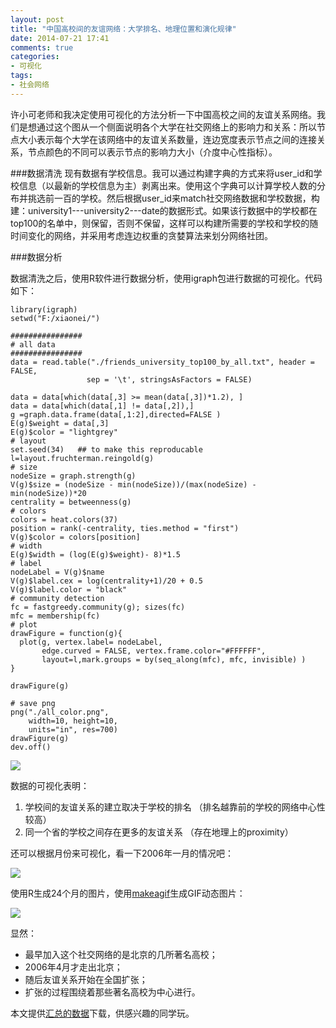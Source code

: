 ```yaml
---
layout: post
title: "中国高校间的友谊网络：大学排名、地理位置和演化规律"
date: 2014-07-21 17:41
comments: true
categories: 
- 可视化
tags:
- 社会网络
---
```


许小可老师和我决定使用可视化的方法分析一下中国高校之间的友谊关系网络。我们是想通过这个图从一个侧面说明各个大学在社交网络上的影响力和关系：所以节点大小表示每个大学在该网络中的友谊关系数量，连边宽度表示节点之间的连接关系，节点颜色的不同可以表示节点的影响力大小（介度中心性指标）。

###数据清洗
现有数据有学校信息。我可以通过构建字典的方式来将user_id和学校信息（以最新的学校信息为主）剥离出来。使用这个字典可以计算学校人数的分布并挑选前一百的学校。然后根据user_id来match社交网络数据和学校数据，构建：university1---university2---date的数据形式。如果该行数据中的学校都在top100的名单中，则保留，否则不保留，这样可以构建所需要的学校和学校的随时间变化的网络，并采用考虑连边权重的贪婪算法来划分网络社团。

###数据分析

数据清洗之后，使用R软件进行数据分析，使用igraph包进行数据的可视化。代码如下：

    library(igraph)
    setwd("F:/xiaonei/")
    
    ################
    # all data
    ################
    data = read.table("./friends_university_top100_by_all.txt", header = FALSE, 
                     sep = '\t', stringsAsFactors = FALSE)
    
    data = data[which(data[,3] >= mean(data[,3])*1.2), ]
    data = data[which(data[,1] != data[,2]),]
    g =graph.data.frame(data[,1:2],directed=FALSE )
    E(g)$weight = data[,3]
    E(g)$color = "lightgrey"
    # layout
    set.seed(34)   ## to make this reproducable
    l=layout.fruchterman.reingold(g)
    # size
    nodeSize = graph.strength(g)
    V(g)$size = (nodeSize - min(nodeSize))/(max(nodeSize) - min(nodeSize))*20
    centrality = betweenness(g)
    # colors
    colors = heat.colors(37)
    position = rank(-centrality, ties.method = "first")
    V(g)$color = colors[position] 
    # width
    E(g)$width = (log(E(g)$weight)- 8)*1.5
    # label
    nodeLabel = V(g)$name
    V(g)$label.cex = log(centrality+1)/20 + 0.5
    V(g)$label.color = "black"
    # community detection
    fc = fastgreedy.community(g); sizes(fc)
    mfc = membership(fc)
    # plot
    drawFigure = function(g){
      plot(g, vertex.label= nodeLabel,  
           edge.curved = FALSE, vertex.frame.color="#FFFFFF",
           layout=l,mark.groups = by(seq_along(mfc), mfc, invisible) )
    }
                  
    drawFigure(g) 
    
    # save png
    png("./all_color.png",
        width=10, height=10, 
        units="in", res=700)
    drawFigure(g) 
    dev.off()


![](http://chengjun.qiniudn.com/all_color.png)

数据的可视化表明：

1. 学校间的友谊关系的建立取决于学校的排名 （排名越靠前的学校的网络中心性较高）
2. 同一个省的学校之间存在更多的友谊关系 （存在地理上的proximity）


还可以根据月份来可视化，看一下2006年一月的情况吧：

![](http://chengjun.qiniudn.com/month_color_%201.png)

使用R生成24个月的图片，使用[makeagif](http://makeagif.com/)生成GIF动态图片：

![](http://cdn.makeagif.com/media/8-07-2014/iuOvDr.gif)

显然：

- 最早加入这个社交网络的是北京的几所著名高校；
- 2006年4月才走出北京；
- 随后友谊关系开始在全国扩张；
- 扩张的过程围绕着那些著名高校为中心进行。


本文提供[汇总的数据](http://chengjun.qiniudn.com/friends_university_top100_by_all.txt)下载，供感兴趣的同学玩。 


<!DOCTYPE html>
<meta charset="gbk">
<body> 
 <style>
.link {
stroke: #666;
opacity: 0.9;
stroke-width: 1.5px;
}
.node circle {
stroke: #fff;
opacity: 0.9;
stroke-width: 1.5px;
}
.node:not(:hover) .nodetext {
display: none;
}
text {
font: 7px serif;
opacity: 0.9;
pointer-events: none;
}
</style>

<script src=http://d3js.org/d3.v3.min.js></script>

<script> 
 var links = [ { "source" : 0, "target" : 76, "value" : 10.5816733679559 }, { "source" : 0, "target" : 57, "value" : 9.45053767785622 }, { "source" : 1, "target" : 40, "value" : 9.29807648628027 }, { "source" : 1, "target" : 43, "value" : 9.27209376825166 }, { "source" : 1, "target" : 47, "value" : 9.22532750178443 }, { "source" : 1, "target" : 87, "value" : 9.58093794475527 }, { "source" : 1, "target" : 60, "value" : 9.29210467377882 }, { "source" : 1, "target" : 69, "value" : 9.56338874785922 }, { "source" : 1, "target" : 59, "value" : 9.850350454123 }, { "source" : 2, "target" : 77, "value" : 9.70929582317169 }, { "source" : 2, "target" : 31, "value" : 9.44596570079245 }, { "source" : 3, "target" : 40, "value" : 9.42722437311925 }, { "source" : 3, "target" : 47, "value" : 9.24850283307053 }, { "source" : 3, "target" : 1, "value" : 9.15408743042538 }, { "source" : 3, "target" : 59, "value" : 9.55951727573756 }, { "source" : 3, "target" : 87, "value" : 9.31506068274659 }, { "source" : 3, "target" : 69, "value" : 9.35461386113261 }, { "source" : 4, "target" : 12, "value" : 9.65149432249285 }, { "source" : 4, "target" : 15, "value" : 9.16282938930513 }, { "source" : 4, "target" : 22, "value" : 9.51259080860336 }, { "source" : 4, "target" : 42, "value" : 9.59669061622466 }, { "source" : 4, "target" : 52, "value" : 9.7060117479705 }, { "source" : 4, "target" : 20, "value" : 9.22621372113247 }, { "source" : 4, "target" : 53, "value" : 9.54631248355571 }, { "source" : 4, "target" : 7, "value" : 9.75591518806899 }, { "source" : 4, "target" : 44, "value" : 9.27547246691396 }, { "source" : 4, "target" : 19, "value" : 9.13335133044805 }, { "source" : 4, "target" : 55, "value" : 10.1496833473805 }, { "source" : 4, "target" : 13, "value" : 9.38311651592661 }, { "source" : 4, "target" : 41, "value" : 9.62872170535089 }, { "source" : 5, "target" : 70, "value" : 9.97091252885092 }, { "source" : 5, "target" : 79, "value" : 9.75955944372904 }, { "source" : 5, "target" : 92, "value" : 9.93793728726535 }, { "source" : 5, "target" : 8, "value" : 9.45187378840198 }, { "source" : 5, "target" : 50, "value" : 9.1557785839835 }, { "source" : 6, "target" : 18, "value" : 11.3636362822265 }, { "source" : 6, "target" : 73, "value" : 9.55087577133177 }, { "source" : 6, "target" : 48, "value" : 9.96335894957352 }, { "source" : 6, "target" : 14, "value" : 9.57087784672921 }, { "source" : 6, "target" : 85, "value" : 9.36785680985117 }, { "source" : 6, "target" : 84, "value" : 9.22562299550734 }, { "source" : 6, "target" : 24, "value" : 9.69504786758711 }, { "source" : 6, "target" : 23, "value" : 9.72208557280156 }, { "source" : 6, "target" : 75, "value" : 9.21701802672942 }, { "source" : 6, "target" : 36, "value" : 9.53235140475156 }, { "source" : 6, "target" : 5, "value" : 9.48782058194337 }, { "source" : 6, "target" : 49, "value" : 9.31982238259318 }, { "source" : 6, "target" : 51, "value" : 9.28294006439053 }, { "source" : 6, "target" : 65, "value" : 9.52039529527969 }, { "source" : 6, "target" : 50, "value" : 9.81961669349898 }, { "source" : 6, "target" : 7, "value" : 9.81863747461973 }, { "source" : 6, "target" : 66, "value" : 9.26283794093394 }, { "source" : 6, "target" : 40, "value" : 9.54702687135578 }, { "source" : 6, "target" : 31, "value" : 9.95108653133541 }, { "source" : 6, "target" : 21, "value" : 10.0170840591187 }, { "source" : 6, "target" : 83, "value" : 9.29633456514304 }, { "source" : 6, "target" : 82, "value" : 10.6049004775131 }, { "source" : 6, "target" : 45, "value" : 9.44580767297922 }, { "source" : 6, "target" : 27, "value" : 9.24106354461902 }, { "source" : 7, "target" : 78, "value" : 10.1229443159923 }, { "source" : 7, "target" : 42, "value" : 10.2855816743211 }, { "source" : 7, "target" : 41, "value" : 10.1120452455219 }, { "source" : 7, "target" : 44, "value" : 10.0674329641244 }, { "source" : 7, "target" : 19, "value" : 10.1993237892438 }, { "source" : 7, "target" : 50, "value" : 9.23776096755218 }, { "source" : 7, "target" : 91, "value" : 10.0338138142117 }, { "source" : 7, "target" : 52, "value" : 10.6159225220034 }, { "source" : 7, "target" : 73, "value" : 9.43564159384419 }, { "source" : 7, "target" : 5, "value" : 9.16094002168106 }, { "source" : 7, "target" : 82, "value" : 9.52230033688749 }, { "source" : 7, "target" : 55, "value" : 10.032276467369 }, { "source" : 7, "target" : 48, "value" : 9.2533040714083 }, { "source" : 7, "target" : 53, "value" : 10.3203211273815 }, { "source" : 7, "target" : 89, "value" : 9.26388113890421 }, { "source" : 8, "target" : 79, "value" : 9.76967040480179 }, { "source" : 9, "target" : 42, "value" : 9.8093416946459 }, { "source" : 9, "target" : 39, "value" : 9.44762348684411 }, { "source" : 9, "target" : 12, "value" : 9.66402405235482 }, { "source" : 9, "target" : 19, "value" : 9.29972393311087 }, { "source" : 9, "target" : 13, "value" : 9.23219970632908 }, { "source" : 9, "target" : 20, "value" : 9.26492324974647 }, { "source" : 9, "target" : 55, "value" : 9.61152968522156 }, { "source" : 9, "target" : 41, "value" : 9.84654676207332 }, { "source" : 9, "target" : 4, "value" : 9.40005122720199 }, { "source" : 9, "target" : 53, "value" : 9.72830048464277 }, { "source" : 9, "target" : 22, "value" : 9.75214127004149 }, { "source" : 9, "target" : 7, "value" : 9.94984619151415 }, { "source" : 9, "target" : 44, "value" : 9.39391114817057 }, { "source" : 9, "target" : 52, "value" : 9.89525374760902 }, { "source" : 10, "target" : 80, "value" : 10.4751730645589 }, { "source" : 11, "target" : 81, "value" : 9.35798421388875 }, { "source" : 12, "target" : 55, "value" : 9.90966841161121 }, { "source" : 12, "target" : 15, "value" : 9.88959144734402 }, { "source" : 12, "target" : 52, "value" : 10.0283124029816 }, { "source" : 12, "target" : 89, "value" : 9.3337961759031 }, { "source" : 12, "target" : 13, "value" : 9.93265792983591 }, { "source" : 12, "target" : 41, "value" : 9.95341992128434 }, { "source" : 12, "target" : 19, "value" : 9.62891911922973 }, { "source" : 12, "target" : 91, "value" : 9.51980839774982 }, { "source" : 12, "target" : 42, "value" : 10.1330504556525 }, { "source" : 12, "target" : 22, "value" : 9.73867186987184 }, { "source" : 12, "target" : 7, "value" : 10.448511683882 }, { "source" : 12, "target" : 44, "value" : 9.66218003059425 }, { "source" : 12, "target" : 78, "value" : 10.0348666305925 }, { "source" : 12, "target" : 53, "value" : 9.98483709823245 }, { "source" : 12, "target" : 20, "value" : 10.1637341918018 }, { "source" : 13, "target" : 22, "value" : 9.20562929224606 }, { "source" : 13, "target" : 78, "value" : 9.18901458526143 }, { "source" : 13, "target" : 19, "value" : 9.13959596745043 }, { "source" : 13, "target" : 42, "value" : 9.68146836888363 }, { "source" : 13, "target" : 7, "value" : 9.6824667466029 }, { "source" : 13, "target" : 55, "value" : 9.54731248363905 }, { "source" : 13, "target" : 44, "value" : 9.32125543254734 }, { "source" : 13, "target" : 41, "value" : 9.62158872484008 }, { "source" : 13, "target" : 53, "value" : 9.64794993341091 }, { "source" : 13, "target" : 52, "value" : 9.45203086057697 }, { "source" : 14, "target" : 82, "value" : 9.26454442598969 }, { "source" : 14, "target" : 18, "value" : 9.62779992493271 }, { "source" : 14, "target" : 31, "value" : 9.12923877053914 }, { "source" : 15, "target" : 42, "value" : 9.76140542060167 }, { "source" : 15, "target" : 91, "value" : 9.17263850479217 }, { "source" : 15, "target" : 44, "value" : 9.25894004181225 }, { "source" : 15, "target" : 13, "value" : 9.47016294754888 }, { "source" : 15, "target" : 55, "value" : 9.37830942254574 }, { "source" : 15, "target" : 78, "value" : 9.24338822602238 }, { "source" : 15, "target" : 52, "value" : 9.36999018950572 }, { "source" : 15, "target" : 53, "value" : 9.46691869937663 }, { "source" : 15, "target" : 41, "value" : 9.51473205799091 }, { "source" : 15, "target" : 7, "value" : 9.70777675862316 }, { "source" : 16, "target" : 59, "value" : 9.83825545759851 }, { "source" : 16, "target" : 47, "value" : 9.6628162843537 }, { "source" : 16, "target" : 87, "value" : 9.47922181496425 }, { "source" : 16, "target" : 33, "value" : 9.46900549535747 }, { "source" : 16, "target" : 60, "value" : 9.15016564894011 }, { "source" : 16, "target" : 69, "value" : 9.64387450001194 }, { "source" : 16, "target" : 3, "value" : 9.58066177794877 }, { "source" : 16, "target" : 1, "value" : 9.34931939925763 }, { "source" : 16, "target" : 43, "value" : 9.38974100034247 }, { "source" : 16, "target" : 40, "value" : 10.1016414471467 }, { "source" : 16, "target" : 34, "value" : 9.23785825801292 }, { "source" : 17, "target" : 10, "value" : 9.77854771798028 }, { "source" : 17, "target" : 80, "value" : 10.1147609312799 }, { "source" : 18, "target" : 83, "value" : 9.47799829259704 }, { "source" : 18, "target" : 85, "value" : 9.41458648618593 }, { "source" : 18, "target" : 73, "value" : 9.82466077199016 }, { "source" : 18, "target" : 84, "value" : 9.17471319433303 }, { "source" : 18, "target" : 48, "value" : 9.92710641813476 }, { "source" : 18, "target" : 50, "value" : 9.73489137036065 }, { "source" : 18, "target" : 7, "value" : 10.0105017001906 }, { "source" : 18, "target" : 23, "value" : 9.80906697691664 }, { "source" : 18, "target" : 76, "value" : 9.12869638293567 }, { "source" : 18, "target" : 27, "value" : 9.56675528210905 }, { "source" : 18, "target" : 5, "value" : 9.63541200972327 }, { "source" : 18, "target" : 66, "value" : 9.41507552360704 }, { "source" : 18, "target" : 82, "value" : 10.5958844517054 }, { "source" : 19, "target" : 53, "value" : 9.52551600873689 }, { "source" : 19, "target" : 52, "value" : 9.8171668460696 }, { "source" : 19, "target" : 55, "value" : 9.35079772467144 }, { "source" : 19, "target" : 42, "value" : 9.50822026940441 }, { "source" : 19, "target" : 41, "value" : 9.41776096282516 }, { "source" : 20, "target" : 44, "value" : 9.25473995927287 }, { "source" : 20, "target" : 22, "value" : 9.20472463319055 }, { "source" : 20, "target" : 52, "value" : 9.45163813387043 }, { "source" : 20, "target" : 53, "value" : 9.50918491163407 }, { "source" : 20, "target" : 55, "value" : 9.4796802501801 }, { "source" : 20, "target" : 42, "value" : 9.73412170690239 }, { "source" : 20, "target" : 78, "value" : 9.3492323708428 }, { "source" : 20, "target" : 15, "value" : 9.49175283141437 }, { "source" : 20, "target" : 13, "value" : 9.50353223760156 }, { "source" : 20, "target" : 7, "value" : 9.77315105080812 }, { "source" : 20, "target" : 41, "value" : 9.5353904808967 }, { "source" : 21, "target" : 24, "value" : 9.15651756527868 }, { "source" : 21, "target" : 14, "value" : 9.31515073632853 }, { "source" : 21, "target" : 18, "value" : 10.1203715536792 }, { "source" : 21, "target" : 82, "value" : 9.63285923465017 }, { "source" : 21, "target" : 45, "value" : 9.17294998275762 }, { "source" : 21, "target" : 31, "value" : 9.46296505261256 }, { "source" : 21, "target" : 51, "value" : 9.26416545867109 }, { "source" : 21, "target" : 7, "value" : 9.15419321135318 }, { "source" : 22, "target" : 52, "value" : 9.95513078568797 }, { "source" : 22, "target" : 42, "value" : 9.76583338723733 }, { "source" : 22, "target" : 44, "value" : 9.33105244713845 }, { "source" : 22, "target" : 19, "value" : 9.25282498358234 }, { "source" : 22, "target" : 55, "value" : 9.56738524748179 }, { "source" : 22, "target" : 41, "value" : 9.715047314734 }, { "source" : 22, "target" : 7, "value" : 10.0610467026375 }, { "source" : 22, "target" : 53, "value" : 9.75307155675316 }, { "source" : 23, "target" : 66, "value" : 10.2219776466299 }, { "source" : 23, "target" : 48, "value" : 9.44872715270309 }, { "source" : 24, "target" : 23, "value" : 9.26027274072439 }, { "source" : 24, "target" : 82, "value" : 9.24483841238375 }, { "source" : 24, "target" : 18, "value" : 9.88149753464451 }, { "source" : 24, "target" : 50, "value" : 10.9847502028691 }, { "source" : 24, "target" : 76, "value" : 9.20200573518613 }, { "source" : 24, "target" : 93, "value" : 9.31901538860184 }, { "source" : 24, "target" : 48, "value" : 9.24994562656854 }, { "source" : 24, "target" : 31, "value" : 9.34207014265408 }, { "source" : 24, "target" : 5, "value" : 9.22345401112157 }, { "source" : 24, "target" : 38, "value" : 9.45602788772529 }, { "source" : 24, "target" : 90, "value" : 10.2635367971138 }, { "source" : 24, "target" : 7, "value" : 9.21343557688349 }, { "source" : 25, "target" : 84, "value" : 9.85639594500228 }, { "source" : 26, "target" : 36, "value" : 9.4478600892349 }, { "source" : 26, "target" : 2, "value" : 10.3227240647282 }, { "source" : 26, "target" : 58, "value" : 10.3067836433595 }, { "source" : 26, "target" : 77, "value" : 9.2557916348801 }, { "source" : 26, "target" : 35, "value" : 9.87544809550488 }, { "source" : 27, "target" : 86, "value" : 9.45852769372982 }, { "source" : 28, "target" : 87, "value" : 9.38269576445829 }, { "source" : 28, "target" : 69, "value" : 9.4082071401056 }, { "source" : 28, "target" : 59, "value" : 9.23989917421773 }, { "source" : 28, "target" : 60, "value" : 9.14227564106205 }, { "source" : 29, "target" : 88, "value" : 9.30191631546339 }, { "source" : 29, "target" : 74, "value" : 10.0037852738515 }, { "source" : 29, "target" : 32, "value" : 9.37915444541164 }, { "source" : 29, "target" : 31, "value" : 9.27818591887125 }, { "source" : 30, "target" : 89, "value" : 9.14163317396639 }, { "source" : 30, "target" : 78, "value" : 9.14814576838307 }, { "source" : 30, "target" : 15, "value" : 9.28359083371578 }, { "source" : 30, "target" : 55, "value" : 9.62390591611821 }, { "source" : 30, "target" : 22, "value" : 9.58568985617972 }, { "source" : 30, "target" : 4, "value" : 9.43914785291483 }, { "source" : 30, "target" : 7, "value" : 10.3803736928726 }, { "source" : 30, "target" : 52, "value" : 10.0296795777739 }, { "source" : 30, "target" : 19, "value" : 9.64801448910636 }, { "source" : 30, "target" : 53, "value" : 9.74992836440983 }, { "source" : 30, "target" : 41, "value" : 9.72621323696369 }, { "source" : 30, "target" : 20, "value" : 9.34495867370094 }, { "source" : 30, "target" : 12, "value" : 9.77537004975569 }, { "source" : 30, "target" : 39, "value" : 9.46877384406884 }, { "source" : 30, "target" : 9, "value" : 9.55979934329461 }, { "source" : 30, "target" : 13, "value" : 9.40483750470027 }, { "source" : 30, "target" : 44, "value" : 9.67752753871234 }, { "source" : 30, "target" : 42, "value" : 9.81443773570262 }, { "source" : 31, "target" : 82, "value" : 9.59103453109243 }, { "source" : 31, "target" : 5, "value" : 9.3180281773931 }, { "source" : 31, "target" : 65, "value" : 9.18604767940714 }, { "source" : 31, "target" : 83, "value" : 9.38974100034247 }, { "source" : 31, "target" : 7, "value" : 9.92691106747972 }, { "source" : 31, "target" : 74, "value" : 9.16125516428569 }, { "source" : 31, "target" : 76, "value" : 9.44770236052795 }, { "source" : 31, "target" : 48, "value" : 9.18379103674265 }, { "source" : 31, "target" : 50, "value" : 9.31199402570268 }, { "source" : 31, "target" : 73, "value" : 9.27134139353358 }, { "source" : 31, "target" : 18, "value" : 10.0848086089965 }, { "source" : 32, "target" : 31, "value" : 9.42133036711782 }, { "source" : 32, "target" : 88, "value" : 9.65033572298117 }, { "source" : 32, "target" : 74, "value" : 10.0190904356082 }, { "source" : 33, "target" : 87, "value" : 9.19431261089898 }, { "source" : 33, "target" : 59, "value" : 9.33388455806764 }, { "source" : 33, "target" : 69, "value" : 9.25138634141218 }, { "source" : 33, "target" : 3, "value" : 9.15809926013049 }, { "source" : 33, "target" : 40, "value" : 9.22266412166501 }, { "source" : 34, "target" : 69, "value" : 9.72818133063608 }, { "source" : 34, "target" : 59, "value" : 9.52434786959551 }, { "source" : 34, "target" : 1, "value" : 9.22935837781194 }, { "source" : 34, "target" : 60, "value" : 9.49333648243725 }, { "source" : 34, "target" : 47, "value" : 9.17326136373476 }, { "source" : 34, "target" : 43, "value" : 9.31587087318565 }, { "source" : 34, "target" : 87, "value" : 9.81312511245574 }, { "source" : 35, "target" : 2, "value" : 10.5654278234714 }, { "source" : 35, "target" : 58, "value" : 10.3908091071141 }, { "source" : 35, "target" : 77, "value" : 9.33069786863992 }, { "source" : 36, "target" : 58, "value" : 10.1301050626618 }, { "source" : 36, "target" : 18, "value" : 9.78633556772527 }, { "source" : 36, "target" : 24, "value" : 9.13981060578566 }, { "source" : 36, "target" : 7, "value" : 9.61340259546804 }, { "source" : 36, "target" : 2, "value" : 10.0760533428814 }, { "source" : 36, "target" : 35, "value" : 9.64374484877359 }, { "source" : 36, "target" : 31, "value" : 10.0788684116508 }, { "source" : 37, "target" : 27, "value" : 9.71601274050137 }, { "source" : 37, "target" : 86, "value" : 9.41873570094148 }, { "source" : 38, "target" : 90, "value" : 9.33529761138057 }, { "source" : 39, "target" : 7, "value" : 9.4982974066224 }, { "source" : 39, "target" : 42, "value" : 9.3492323708428 }, { "source" : 39, "target" : 41, "value" : 9.48478521764594 }, { "source" : 39, "target" : 22, "value" : 9.63652272167307 }, { "source" : 39, "target" : 53, "value" : 9.43516251366895 }, { "source" : 39, "target" : 4, "value" : 9.27181169406428 }, { "source" : 39, "target" : 55, "value" : 9.28284706276293 }, { "source" : 39, "target" : 44, "value" : 9.13356731317027 }, { "source" : 39, "target" : 12, "value" : 9.44010197559197 }, { "source" : 39, "target" : 52, "value" : 9.68096880599076 }, { "source" : 40, "target" : 18, "value" : 9.50703173858555 }, { "source" : 40, "target" : 47, "value" : 9.42319113380496 }, { "source" : 40, "target" : 87, "value" : 9.32794561405045 }, { "source" : 40, "target" : 69, "value" : 9.52442091828249 }, { "source" : 40, "target" : 59, "value" : 9.84416208645131 }, { "source" : 40, "target" : 43, "value" : 9.14066869872686 }, { "source" : 41, "target" : 91, "value" : 9.31181334090682 }, { "source" : 41, "target" : 78, "value" : 9.19156521664985 }, { "source" : 41, "target" : 55, "value" : 9.80482676571216 }, { "source" : 41, "target" : 89, "value" : 9.28915155240047 }, { "source" : 41, "target" : 53, "value" : 9.89550578279447 }, { "source" : 41, "target" : 52, "value" : 9.92505333045069 }, { "source" : 42, "target" : 78, "value" : 9.45641889457289 }, { "source" : 42, "target" : 52, "value" : 9.93513155787059 }, { "source" : 42, "target" : 41, "value" : 10.0114895763374 }, { "source" : 42, "target" : 91, "value" : 9.64049809267472 }, { "source" : 42, "target" : 89, "value" : 9.12608881952859 }, { "source" : 42, "target" : 53, "value" : 10.2278872079231 }, { "source" : 42, "target" : 55, "value" : 9.84918974912828 }, { "source" : 43, "target" : 47, "value" : 9.21602418844448 }, { "source" : 43, "target" : 69, "value" : 9.55393007636626 }, { "source" : 43, "target" : 60, "value" : 9.38739809909504 }, { "source" : 43, "target" : 87, "value" : 9.61693817168028 }, { "source" : 43, "target" : 59, "value" : 9.60723552940128 }, { "source" : 44, "target" : 42, "value" : 9.7258549852283 }, { "source" : 44, "target" : 55, "value" : 9.48158813796454 }, { "source" : 44, "target" : 41, "value" : 9.59601085275617 }, { "source" : 44, "target" : 52, "value" : 9.84749904232727 }, { "source" : 44, "target" : 19, "value" : 9.50732900374826 }, { "source" : 44, "target" : 53, "value" : 9.68103126500205 }, { "source" : 45, "target" : 18, "value" : 9.51355124604559 }, { "source" : 45, "target" : 82, "value" : 9.42019602896346 }, { "source" : 46, "target" : 36, "value" : 9.3269671839079 }, { "source" : 46, "target" : 2, "value" : 9.86972392238332 }, { "source" : 46, "target" : 35, "value" : 9.47891607468823 }, { "source" : 46, "target" : 58, "value" : 9.75545147370872 }, { "source" : 46, "target" : 26, "value" : 9.27893316344179 }, { "source" : 47, "target" : 59, "value" : 9.65220169527564 }, { "source" : 47, "target" : 87, "value" : 9.43468320386588 }, { "source" : 47, "target" : 60, "value" : 9.14963449685879 }, { "source" : 47, "target" : 69, "value" : 9.45187378840198 }, { "source" : 48, "target" : 82, "value" : 9.30446803470088 }, { "source" : 49, "target" : 36, "value" : 9.46684132694439 }, { "source" : 49, "target" : 29, "value" : 10.4442990717924 }, { "source" : 49, "target" : 7, "value" : 9.30310185205749 }, { "source" : 49, "target" : 31, "value" : 10.0584807345016 }, { "source" : 49, "target" : 18, "value" : 9.55087577133177 }, { "source" : 49, "target" : 32, "value" : 9.91071139762545 }, { "source" : 49, "target" : 62, "value" : 9.30828344630615 }, { "source" : 49, "target" : 83, "value" : 9.25368717647955 }, { "source" : 49, "target" : 88, "value" : 9.33414965770247 }, { "source" : 49, "target" : 74, "value" : 10.1277105210699 }, { "source" : 50, "target" : 82, "value" : 9.42068233145318 }, { "source" : 50, "target" : 76, "value" : 9.14345242643455 }, { "source" : 50, "target" : 93, "value" : 9.20089591314818 }, { "source" : 50, "target" : 48, "value" : 9.12063445889169 }, { "source" : 50, "target" : 90, "value" : 10.1936914425314 }, { "source" : 50, "target" : 38, "value" : 9.38622458680613 }, { "source" : 51, "target" : 18, "value" : 9.40459049963541 }, { "source" : 52, "target" : 55, "value" : 9.74771055096429 }, { "source" : 52, "target" : 78, "value" : 9.37466766539786 }, { "source" : 52, "target" : 91, "value" : 9.33978843916307 }, { "source" : 52, "target" : 89, "value" : 9.19614002257504 }, { "source" : 53, "target" : 91, "value" : 9.40087808354148 }, { "source" : 53, "target" : 78, "value" : 9.30455904721516 }, { "source" : 53, "target" : 89, "value" : 9.12172771361958 }, { "source" : 53, "target" : 55, "value" : 9.77956697061665 }, { "source" : 53, "target" : 52, "value" : 9.9473608869801 }, { "source" : 54, "target" : 64, "value" : 9.73495055071279 }, { "source" : 54, "target" : 73, "value" : 9.88262135985474 }, { "source" : 55, "target" : 91, "value" : 9.26112853880829 }, { "source" : 55, "target" : 78, "value" : 9.19339765124587 }, { "source" : 56, "target" : 93, "value" : 9.87132586572773 }, { "source" : 57, "target" : 76, "value" : 9.75324588920559 }, { "source" : 58, "target" : 77, "value" : 9.83729432980133 }, { "source" : 58, "target" : 31, "value" : 9.21463115339334 }, { "source" : 58, "target" : 2, "value" : 10.8569584555346 }, { "source" : 59, "target" : 60, "value" : 9.55343349919151 }, { "source" : 59, "target" : 87, "value" : 9.92925276042215 }, { "source" : 59, "target" : 69, "value" : 9.85629111770515 }, { "source" : 60, "target" : 69, "value" : 9.77298015445635 }, { "source" : 60, "target" : 87, "value" : 9.89917828094803 }, { "source" : 61, "target" : 11, "value" : 9.58390193107134 }, { "source" : 61, "target" : 81, "value" : 9.50703173858555 }, { "source" : 61, "target" : 95, "value" : 9.54136924893133 }, { "source" : 62, "target" : 88, "value" : 9.69233432907347 }, { "source" : 63, "target" : 24, "value" : 9.15535606364342 }, { "source" : 64, "target" : 73, "value" : 10.1732474784789 }, { "source" : 65, "target" : 18, "value" : 9.35884658027541 }, { "source" : 65, "target" : 83, "value" : 10.103362476911 }, { "source" : 66, "target" : 48, "value" : 9.12314716027381 }, { "source" : 67, "target" : 93, "value" : 9.32357976758269 }, { "source" : 68, "target" : 27, "value" : 9.31343832997975 }, { "source" : 68, "target" : 37, "value" : 9.2016023060329 }, { "source" : 69, "target" : 87, "value" : 10.0206926434368 }, { "source" : 70, "target" : 92, "value" : 9.56345899971214 }, { "source" : 71, "target" : 31, "value" : 9.81213951307682 }, { "source" : 72, "target" : 94, "value" : 9.41458648618593 }, { "source" : 73, "target" : 82, "value" : 9.26908086699878 }, { "source" : 74, "target" : 88, "value" : 10.2886479073039 }, { "source" : 74, "target" : 62, "value" : 9.88613791420102 }, { "source" : 75, "target" : 18, "value" : 9.31973274874738 } ] ; 
 var nodes = [ { "name" : "河南大学", "group" : 8 }, { "name" : "南京财经", "group" : 6 }, { "name" : "黑龙江大学", "group" : 11 }, { "name" : "南航", "group" : 6 }, { "name" : "鲁东大学", "group" : 7 }, { "name" : "四川大学", "group" : 1 }, { "name" : "北京大学", "group" : 1 }, { "name" : "山东大学", "group" : 7 }, { "name" : "西南大学", "group" : 1 }, { "name" : "聊城大学", "group" : 7 }, { "name" : "江西师大", "group" : 10 }, { "name" : "河北工大", "group" : 4 }, { "name" : "青岛大学", "group" : 7 }, { "name" : "青岛农业大学", "group" : 7 }, { "name" : "北京邮电大学", "group" : 1 }, { "name" : "青岛理工", "group" : 7 }, { "name" : "东南大学", "group" : 6 }, { "name" : "江西财经", "group" : 10 }, { "name" : "清华大学", "group" : 1 }, { "name" : "山东经济学院", "group" : 7 }, { "name" : "青岛科大", "group" : 7 }, { "name" : "北京航空航天大学", "group" : 1 }, { "name" : "曲阜师大", "group" : 7 }, { "name" : "上海交通大学", "group" : 1 }, { "name" : "华中科大", "group" : 1 }, { "name" : "华南理工大学", "group" : 1 }, { "name" : "哈尔滨商业大学", "group" : 11 }, { "name" : "西安交大", "group" : 5 }, { "name" : "江南大学", "group" : 6 }, { "name" : "东北财经", "group" : 9 }, { "name" : "济南大学", "group" : 7 }, { "name" : "吉林大学", "group" : 1 }, { "name" : "东北大学", "group" : 9 }, { "name" : "河海大学", "group" : 6 }, { "name" : "江苏大学", "group" : 6 }, { "name" : "哈理工", "group" : 11 }, { "name" : "哈工大", "group" : 11 }, { "name" : "西安电子科大", "group" : 5 }, { "name" : "武汉科大", "group" : 1 }, { "name" : "临沂师范", "group" : 7 }, { "name" : "南京大学", "group" : 6 }, { "name" : "山东理工", "group" : 7 }, { "name" : "山东科大", "group" : 7 }, { "name" : "南京工大", "group" : 6 }, { "name" : "山东建筑大学", "group" : 7 }, { "name" : "北京理工大学", "group" : 1 }, { "name" : "东北林大", "group" : 11 }, { "name" : "南京理工", "group" : 6 }, { "name" : "浙江大学", "group" : 1 }, { "name" : "大连理工", "group" : 9 }, { "name" : "武汉大学", "group" : 1 }, { "name" : "北京科技大学", "group" : 1 }, { "name" : "山东师大", "group" : 7 }, { "name" : "山东农大", "group" : 7 }, { "name" : "福州大学", "group" : 1 }, { "name" : "烟台大学", "group" : 7 }, { "name" : "湖南大学", "group" : 2 }, { "name" : "河南理工", "group" : 8 }, { "name" : "哈师大", "group" : 11 }, { "name" : "南京师大", "group" : 6 }, { "name" : "南通大学", "group" : 6 }, { "name" : "河北大学", "group" : 4 }, { "name" : "辽宁工大", "group" : 9 }, { "name" : "长江大学", "group" : 1 }, { "name" : "集美大学", "group" : 1 }, { "name" : "南开大学", "group" : 1 }, { "name" : "同济大学", "group" : 1 }, { "name" : "长沙理工", "group" : 2 }, { "name" : "长安大学", "group" : 5 }, { "name" : "苏州大学", "group" : 6 }, { "name" : "四川师大", "group" : 1 }, { "name" : "北华大学", "group" : 1 }, { "name" : "太原理工", "group" : 3 }, { "name" : "厦门大学", "group" : 1 }, { "name" : "辽宁大学", "group" : 9 }, { "name" : "北京交通大学", "group" : 1 }, { "name" : "郑州大学", "group" : 8 }, { "name" : "齐齐哈尔大学", "group" : 11 }, { "name" : "中国海洋大学", "group" : 7 }, { "name" : "重庆大学", "group" : 1 }, { "name" : "南昌大学", "group" : 10 }, { "name" : "燕山大学", "group" : 4 }, { "name" : "中国人民大学", "group" : 1 }, { "name" : "天津大学", "group" : 1 }, { "name" : "中山大学", "group" : 1 }, { "name" : "中国农业大学", "group" : 1 }, { "name" : "西北工大", "group" : 5 }, { "name" : "扬州大学", "group" : 6 }, { "name" : "沈阳师范", "group" : 9 }, { "name" : "潍坊学院", "group" : 7 }, { "name" : "武汉理工", "group" : 1 }, { "name" : "中国石油大学华东", "group" : 7 }, { "name" : "西南交大", "group" : 1 }, { "name" : "中南大学", "group" : 2 }, { "name" : "中北大学", "group" : 3 }, { "name" : "河北师大", "group" : 4 } ] ; 
 var width = 1550
height = 800;

var color = d3.scale.category20();

var force = d3.layout.force()
.nodes(d3.values(nodes))
.links(links)
.size([width, height])
.linkDistance(50)
.charge(-120)
.on("tick", tick)
.start();

var svg = d3.select("body").append("svg")
.attr("width", width)
.attr("height", height)
.attr("pointer-events", "all")
.call(d3.behavior.zoom().on("zoom", redraw));

var vis = svg
.append("svg:g");

vis.append("svg:rect")
.attr("width", width)
.attr("height", height)
.attr("fill", 'white');

function redraw() {
vis.attr("transform",
"translate(" + d3.event.translate + ")"
+ " scale(" + d3.event.scale + ")");
}

var link = vis.selectAll(".link")
.data(force.links())
.enter().append("line")
.attr("class", "link")
.style("stroke-width", function(d) { return Math.sqrt(d.value); });

var node = vis.selectAll(".node")
.data(force.nodes())
.enter().append("g")
.attr("class", "node")
.style("fill", function(d) { return color(d.group); })
.style("opacity", 0.9)
.on("mouseover", mouseover)
.on("mouseout", mouseout)
.call(force.drag);

node.append("circle")
.attr("r", 6)

node.append("svg:text")
.attr("class", "nodetext")
.attr("dx", 12)
.attr("dy", ".35em")
.text(function(d) { return d.name });

function tick() {
link
.attr("x1", function(d) { return d.source.x; })
.attr("y1", function(d) { return d.source.y; })
.attr("x2", function(d) { return d.target.x; })
.attr("y2", function(d) { return d.target.y; });

node.attr("transform", function(d) { return "translate(" + d.x + "," + d.y + ")"; });
}

function mouseover() {
d3.select(this).select("circle").transition()
.duration(750)
.attr("r", 16);
d3.select(this).select("text").transition()
.duration(750)
.attr("x", 13)
.style("stroke-width", ".5px")
.style("font", "17.5px serif")
.style("opacity", 1);
}

function mouseout() {
d3.select(this).select("circle").transition()
.duration(750)
.attr("r", 8);
}

</script>
 </body>
